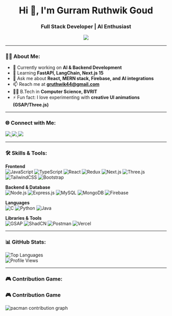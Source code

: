 <h1 align="center">Hi 👋, I'm Gurram Ruthwik Goud</h1>
<h3 align="center">Full Stack Developer | AI Enthusiast 

<p align="center">
  <a href="https://portfolio-3-d-lake.vercel.app/" target="_blank">
    <img src="https://img.shields.io/badge/🌐 Visit My Portfolio-blue?style=for-the-badge" />
  </a>
</p>

---

### 👨‍💻 About Me:
- 🔭 Currently working on **AI & Backend Development**  
- 🌱 Learning **FastAPI, LangChain, Next.js 15**  
- 💬 Ask me about **React, MERN stack, Firebase, and AI integrations**  
- 📫 Reach me at **gruthwik44@gmail.com**  
- 👨‍🎓 B.Tech in **Computer Science, BVRIT**  
- ⚡ Fun fact: I love experimenting with **creative UI animations (GSAP/Three.js)**  

---

### 🌐 Connect with Me:
<p>
  <a href="https://www.linkedin.com/in/gurram-ruthwik-goud-0b4618331" target="_blank">
    <img src="https://img.shields.io/badge/LinkedIn-0A66C2?logo=linkedin&logoColor=white&style=for-the-badge" />
  </a>
  <a href="mailto:gruthwik44@gmail.com" target="_blank">
    <img src="https://img.shields.io/badge/Email-D14836?logo=gmail&logoColor=white&style=for-the-badge" />
  </a>
  <a href="https://github.com/Ruthwik000" target="_blank">
    <img src="https://img.shields.io/badge/GitHub-100000?logo=github&logoColor=white&style=for-the-badge" />
  </a>
</p>

---

### 🛠 Skills & Tools:

**Frontend**  
![JavaScript](https://img.shields.io/badge/JavaScript-323330?logo=javascript&logoColor=F7DF1E&style=for-the-badge)
![TypeScript](https://img.shields.io/badge/TypeScript-007ACC?logo=typescript&logoColor=white&style=for-the-badge)
![React](https://img.shields.io/badge/React-20232A?logo=react&logoColor=61DAFB&style=for-the-badge)
![Redux](https://img.shields.io/badge/Redux-593D88?logo=redux&logoColor=white&style=for-the-badge)
![Next.js](https://img.shields.io/badge/Next.js-000000?logo=nextdotjs&logoColor=white&style=for-the-badge)
![Three.js](https://img.shields.io/badge/Three.js-black?logo=three.js&logoColor=white&style=for-the-badge)
![TailwindCSS](https://img.shields.io/badge/Tailwind_CSS-38B2AC?logo=tailwindcss&logoColor=white&style=for-the-badge)
![Bootstrap](https://img.shields.io/badge/Bootstrap-563D7C?logo=bootstrap&logoColor=white&style=for-the-badge)

**Backend & Database**  
![Node.js](https://img.shields.io/badge/Node.js-43853D?logo=node.js&logoColor=white&style=for-the-badge)
![Express.js](https://img.shields.io/badge/Express.js-000000?logo=express&logoColor=white&style=for-the-badge)
![MySQL](https://img.shields.io/badge/MySQL-005C84?logo=mysql&logoColor=white&style=for-the-badge)
![MongoDB](https://img.shields.io/badge/MongoDB-4EA94B?logo=mongodb&logoColor=white&style=for-the-badge)
![Firebase](https://img.shields.io/badge/Firebase-FFCA28?logo=firebase&logoColor=black&style=for-the-badge)

**Languages**  
![C](https://img.shields.io/badge/C-00599C?logo=c&logoColor=white&style=for-the-badge)
![Python](https://img.shields.io/badge/Python-14354C?logo=python&logoColor=white&style=for-the-badge)
![Java](https://img.shields.io/badge/Java-ED8B00?logo=java&logoColor=white&style=for-the-badge)

**Libraries & Tools**  
![GSAP](https://img.shields.io/badge/GSAP-88CE02?logo=greensock&logoColor=white&style=for-the-badge)
![ShadCN](https://img.shields.io/badge/ShadCN-000000?style=for-the-badge)
![Postman](https://img.shields.io/badge/Postman-FF6C37?logo=postman&logoColor=white&style=for-the-badge)
![Vercel](https://img.shields.io/badge/Vercel-000000?logo=vercel&logoColor=white&style=for-the-badge)

---

### 📊 GitHub Stats:
![Top Languages](https://github-readme-stats.vercel.app/api/top-langs/?username=Ruthwik000&layout=compact&theme=radical&hide_border=true)  
![Profile Views](https://komarev.com/ghpvc/?username=Ruthwik000&label=Profile%20Views&color=blueviolet&style=flat)

---

### 🎮 Contribution Game:
### 🎮 Contribution Game
<picture>
  <source media="(prefers-color-scheme: dark)" srcset="https://raw.githubusercontent.com/maurodesouza/maurodesouza/output/pacman-contribution-graph-dark.svg">
  <source media="(prefers-color-scheme: light)" srcset="https://raw.githubusercontent.com/maurodesouza/maurodesouza/output/pacman-contribution-graph.svg">
  <img alt="pacman contribution graph" src="https://raw.githubusercontent.com/maurodesouza/maurodesouza/output/pacman-contribution-graph.svg">
</picture>


